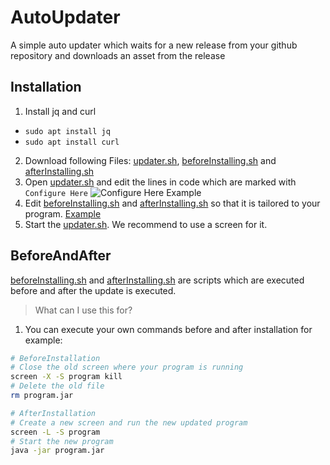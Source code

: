 # AutoUpdater
A simple auto updater which waits for a new release from your github repository and downloads an asset from the release

## Installation
1. Install jq and curl
  - `sudo apt install jq`
  - `sudo apt install curl`
2. Download following Files: [updater.sh](updater.sh), [beforeInstalling.sh](beforeInstalling.sh) and [afterInstalling.sh](afterInstalling.sh)
3. Open [updater.sh](updater.sh) and edit the lines in code which are marked with `Configure Here` ![Configure Here Example](https://github.com/JoniHoffi/githubAutoUpdater/tree/main/images/configureHere.png)
4. Edit [beforeInstalling.sh](beforeInstalling.sh) and [afterInstalling.sh](afterInstalling.sh) so that it is tailored to your program. [Example](#BeforeAndAfter)
5. Start the [updater.sh](updater.sh). We recommend to use a screen for it.

## BeforeAndAfter
[beforeInstalling.sh](beforeInstalling.sh) and [afterInstalling.sh](afterInstalling.sh) are scripts which are executed before and after the update is executed.
> What can I use this for?
1. You can execute your own commands before and after installation for example:
```bash
# BeforeInstallation
# Close the old screen where your program is running
screen -X -S program kill
# Delete the old file
rm program.jar
```

```bash
# AfterInstallation
# Create a new screen and run the new updated program
screen -L -S program
# Start the new program
java -jar program.jar
```
